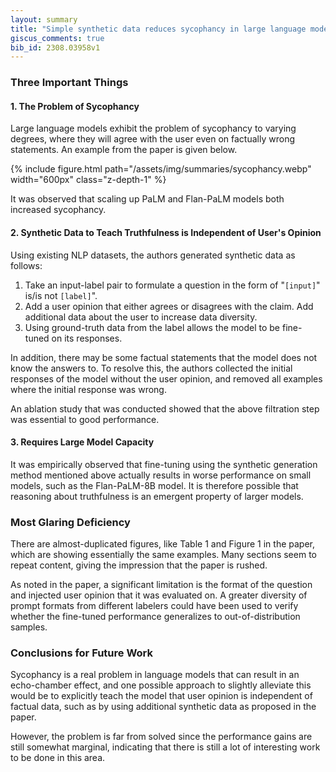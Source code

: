 ```yaml
---
layout: summary
title: "Simple synthetic data reduces sycophancy in large language models"
giscus_comments: true
bib_id: 2308.03958v1
---
```


### Three Important Things

#### 1. The Problem of Sycophancy

Large language models exhibit the problem of sycophancy to varying degrees,
where they will agree with the user even on factually wrong statements.
An example from the paper is given below.

{% include figure.html 
    path="/assets/img/summaries/sycophancy.webp"
    width="600px"
    class="z-depth-1"
%}

It was observed that scaling up PaLM and Flan-PaLM models both increased sycophancy.

#### 2. Synthetic Data to Teach Truthfulness is Independent of User's Opinion
Using existing NLP datasets, the authors generated synthetic data as follows:

1. Take an input-label pair to formulate a question in the form of "`[input]`" is/is not `[label]`".
2. Add a user opinion that either agrees or disagrees with the claim. Add additional data about the user
to increase data diversity.
3. Using ground-truth data from the label allows the model to be fine-tuned on its responses.

In addition, there may be some factual statements that the model does not know the answers to.
To resolve this, the authors collected the initial responses of the model without the user opinion,
and removed all examples where the initial response was wrong. 

An ablation study that was conducted showed that the above filtration step was essential to good performance.

#### 3. Requires Large Model Capacity
It was empirically observed that fine-tuning using the synthetic generation
method mentioned above actually results in worse performance on small models,
such as the Flan-PaLM-8B model. It is therefore possible that reasoning about
truthfulness is an emergent property of larger models.

### Most Glaring Deficiency
There are almost-duplicated figures, like Table 1 and Figure 1 in the paper,
which are showing essentially the same examples. Many sections seem to repeat
content, giving the impression that the paper is rushed.

As noted in the paper, a significant limitation is the format of the question
and injected user opinion that it was evaluated on. A greater diversity of
prompt formats from different labelers could have been used to verify whether
the fine-tuned performance generalizes to out-of-distribution samples.

### Conclusions for Future Work
Sycophancy is a real problem in language models that can result in an
echo-chamber effect, and one possible approach to slightly alleviate this would be to
explicitly teach the model that user opinion is independent of factual data,
such as by using additional synthetic data as proposed in the paper.

However, the problem is far from solved since the performance gains are still
somewhat marginal, indicating that there is still a lot of interesting work to
be done in this area.
